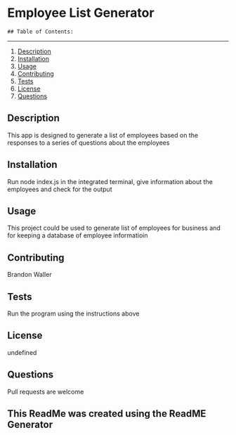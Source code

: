 # Employee List Generator


    ## Table of Contents:
***
  1. [Description](#description) 
  2. [Installation](#Installation)
  3. [Usage](#Usage)  
  4. [Contributing](#Contributing)
  5. [Tests](#Tests)
  6. [License](#License)
  7. [Questions](#Questions)
  

## Description
This app is designed to generate a list of employees based on the responses to a series of questions about the employees 

## Installation
Run node index.js in the integrated terminal, give information about the employees and check for the output

## Usage
This project could be used to generate list of employees for business and for keeping a database of employee informatioin

## Contributing
Brandon Waller

## Tests
Run the program using the instructions above

## License
undefined

## Questions
Pull requests are welcome

## This ReadMe was created using the ReadME Generator
